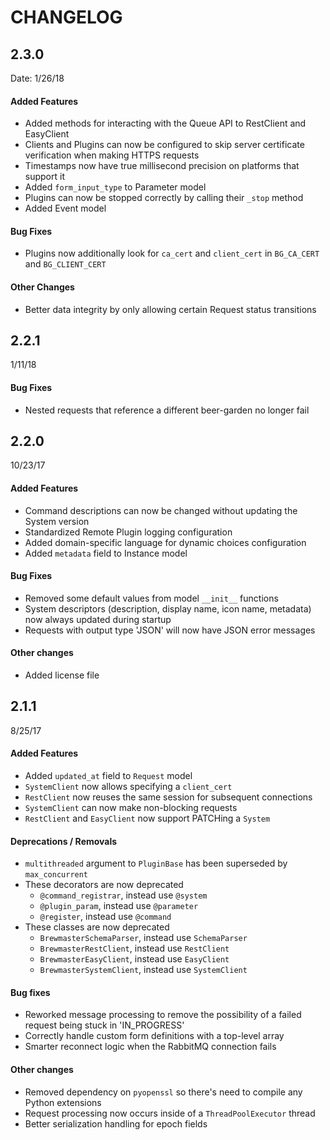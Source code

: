 # CHANGELOG

## 2.3.0
Date: 1/26/18
#### Added Features
- Added methods for interacting with the Queue API to RestClient and EasyClient
- Clients and Plugins can now be configured to skip server certificate verification when making HTTPS requests
- Timestamps now have true millisecond precision on platforms that support it
- Added `form_input_type` to Parameter model
- Plugins can now be stopped correctly by calling their `_stop` method
- Added Event model

#### Bug Fixes
- Plugins now additionally look for `ca_cert` and `client_cert` in `BG_CA_CERT` and `BG_CLIENT_CERT`

#### Other Changes
- Better data integrity by only allowing certain Request status transitions

## 2.2.1
1/11/18
#### Bug Fixes
- Nested requests that reference a different beer-garden no longer fail

## 2.2.0
10/23/17
#### Added Features
- Command descriptions can now be changed without updating the System version
- Standardized Remote Plugin logging configuration
- Added domain-specific language for dynamic choices configuration
- Added `metadata` field to Instance model

#### Bug Fixes
- Removed some default values from model `__init__` functions
- System descriptors (description, display name, icon name, metadata) now always updated during startup
- Requests with output type 'JSON' will now have JSON error messages

#### Other changes
- Added license file

## 2.1.1
8/25/17
#### Added Features
- Added `updated_at` field to `Request` model
- `SystemClient` now allows specifying a `client_cert`
- `RestClient` now reuses the same session for subsequent connections
- `SystemClient` can now make non-blocking requests
- `RestClient` and `EasyClient` now support PATCHing a `System`

#### Deprecations / Removals
- `multithreaded` argument to `PluginBase` has been superseded by `max_concurrent`
- These decorators are now deprecated
  - `@command_registrar`, instead use `@system`
  - `@plugin_param`, instead use `@parameter`
  - `@register`, instead use `@command`
- These classes are now deprecated
  - `BrewmasterSchemaParser`, instead use `SchemaParser`
  - `BrewmasterRestClient`, instead use `RestClient`
  - `BrewmasterEasyClient`, instead use `EasyClient`
  - `BrewmasterSystemClient`, instead use `SystemClient`

#### Bug fixes
- Reworked message processing to remove the possibility of a failed request being stuck in 'IN_PROGRESS'
- Correctly handle custom form definitions with a top-level array
- Smarter reconnect logic when the RabbitMQ connection fails

#### Other changes
- Removed dependency on `pyopenssl` so there's need to compile any Python extensions
- Request processing now occurs inside of a `ThreadPoolExecutor` thread
- Better serialization handling for epoch fields

